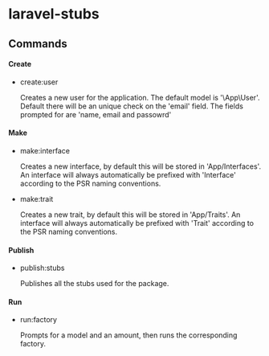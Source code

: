 # laravel-stubs

## Commands

#### Create
- create:user

  Creates a new user for the application. 
  The default model is '\App\User'.
  Default there will be an unique check on the 'email' field.
  The fields prompted for are 'name, email and passowrd'

#### Make
- make:interface

  Creates a new interface, by default this will be stored in 'App/Interfaces'.
  An interface will always automatically be prefixed with 'Interface' according to the PSR naming conventions.

- make:trait

  Creates a new trait, by default this will be stored in 'App/Traits'.
  An interface will always automatically be prefixed with 'Trait' according to the PSR naming conventions.

#### Publish
- publish:stubs

  Publishes all the stubs used for the package.

#### Run
- run:factory

  Prompts for a model and an amount, then runs the corresponding factory.
